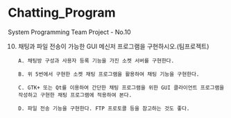 # Chatting_Program
System Programming Team Project - No.10


10) 채팅과 파일 전송이 가능한 GUI 메신저 프로그램을 구현하시오.(팀프로젝트)

        A. 채팅방 구성과 사용자 등록 기능을 가진 소켓 서버를 구현한다.
  
        B. 위 5번에서 구현한 소켓 채팅 프로그램을 활용하여 채팅 기능을 구현한다.
  
        C. GTK+ 또는 Qt를 이용하여 간단한 채팅 프로그램을 위한 GUI 클라이언트 프로그램을 작성하고 구현한 채팅 프로그램에 적용하여 본다.
  
        D. 파일 전송 기능을 구현한다. FTP 프로토콜 등을 참고하는 것도 좋다.
